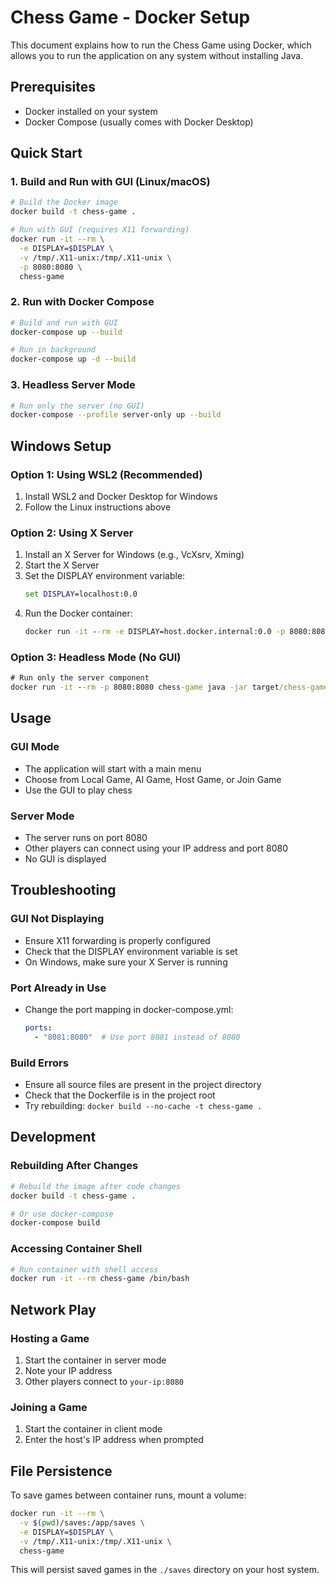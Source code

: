 # Chess Game - Docker Setup

This document explains how to run the Chess Game using Docker, which allows you to run the application on any system without installing Java.

## Prerequisites

- Docker installed on your system
- Docker Compose (usually comes with Docker Desktop)

## Quick Start

### 1. Build and Run with GUI (Linux/macOS)

```bash
# Build the Docker image
docker build -t chess-game .

# Run with GUI (requires X11 forwarding)
docker run -it --rm \
  -e DISPLAY=$DISPLAY \
  -v /tmp/.X11-unix:/tmp/.X11-unix \
  -p 8080:8080 \
  chess-game
```

### 2. Run with Docker Compose

```bash
# Build and run with GUI
docker-compose up --build

# Run in background
docker-compose up -d --build
```

### 3. Headless Server Mode

```bash
# Run only the server (no GUI)
docker-compose --profile server-only up --build
```

## Windows Setup

### Option 1: Using WSL2 (Recommended)

1. Install WSL2 and Docker Desktop for Windows
2. Follow the Linux instructions above

### Option 2: Using X Server

1. Install an X Server for Windows (e.g., VcXsrv, Xming)
2. Start the X Server
3. Set the DISPLAY environment variable:
   ```cmd
   set DISPLAY=localhost:0.0
   ```
4. Run the Docker container:
   ```cmd
   docker run -it --rm -e DISPLAY=host.docker.internal:0.0 -p 8080:8080 chess-game
   ```

### Option 3: Headless Mode (No GUI)

```cmd
# Run only the server component
docker run -it --rm -p 8080:8080 chess-game java -jar target/chess-game-1.0.0.jar server
```

## Usage

### GUI Mode
- The application will start with a main menu
- Choose from Local Game, AI Game, Host Game, or Join Game
- Use the GUI to play chess

### Server Mode
- The server runs on port 8080
- Other players can connect using your IP address and port 8080
- No GUI is displayed

## Troubleshooting

### GUI Not Displaying
- Ensure X11 forwarding is properly configured
- Check that the DISPLAY environment variable is set
- On Windows, make sure your X Server is running

### Port Already in Use
- Change the port mapping in docker-compose.yml:
  ```yaml
  ports:
    - "8081:8080"  # Use port 8081 instead of 8080
  ```

### Build Errors
- Ensure all source files are present in the project directory
- Check that the Dockerfile is in the project root
- Try rebuilding: `docker build --no-cache -t chess-game .`

## Development

### Rebuilding After Changes
```bash
# Rebuild the image after code changes
docker build -t chess-game .

# Or use docker-compose
docker-compose build
```

### Accessing Container Shell
```bash
# Run container with shell access
docker run -it --rm chess-game /bin/bash
```

## Network Play

### Hosting a Game
1. Start the container in server mode
2. Note your IP address
3. Other players connect to `your-ip:8080`

### Joining a Game
1. Start the container in client mode
2. Enter the host's IP address when prompted

## File Persistence

To save games between container runs, mount a volume:

```bash
docker run -it --rm \
  -v $(pwd)/saves:/app/saves \
  -e DISPLAY=$DISPLAY \
  -v /tmp/.X11-unix:/tmp/.X11-unix \
  chess-game
```

This will persist saved games in the `./saves` directory on your host system. 